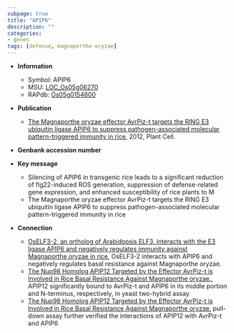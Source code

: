 ```yaml
---
subpage: true
title: "APIP6"
description: ""
categories:
- genes
tags: [defense, magnaporthe oryzae]
---
```


* **Information**  
    + Symbol: APIP6  
    + MSU: [LOC_Os05g06270](http://rice.plantbiology.msu.edu/cgi-bin/ORF_infopage.cgi?orf=LOC_Os05g06270)  
    + RAPdb: [Os05g0154600](http://rapdb.dna.affrc.go.jp/viewer/gbrowse_details/irgsp1?name=Os05g0154600)  

* **Publication**  
    + [The Magnaporthe oryzae effector AvrPiz-t targets the RING E3 ubiquitin ligase APIP6 to suppress pathogen-associated molecular pattern-triggered immunity in rice](http://www.ncbi.nlm.nih.gov/pubmed?term=The+Magnaporthe+oryzae+effector+AvrPiz-t+targets+the+RING+E3+ubiquitin+ligase+APIP6+to+suppress+pathogen-associated+molecular+pattern-triggered+immunity+in+rice%5BTitle%5D), 2012, Plant Cell.

* **Genbank accession number**  

* **Key message**  
    + Silencing of APIP6 in transgenic rice leads to a significant reduction of flg22-induced ROS generation, suppression of defense-related gene expression, and enhanced susceptibility of rice plants to M
    + The Magnaporthe oryzae effector AvrPiz-t targets the RING E3 ubiquitin ligase APIP6 to suppress pathogen-associated molecular pattern-triggered immunity in rice

* **Connection**  
    + [OsELF3-2, an ortholog of Arabidopsis ELF3, interacts with the E3 ligase APIP6 and negatively regulates immunity against Magnaporthe oryzae in rice](http://www.ncbi.nlm.nih.gov/pubmed?term=OsELF3-2,+an+ortholog+of+Arabidopsis+ELF3,+interacts+with+the+E3+ligase+APIP6+and+negatively+regulates+immunity+against+Magnaporthe+oryzae+in+rice%5BTitle%5D), OsELF3-2 interacts with APIP6 and negatively regulates basal resistance against Magnaporthe oryzae.
    + [The Nup98 Homolog APIP12 Targeted by the Effector AvrPiz-t is Involved in Rice Basal Resistance Against Magnaporthe oryzae.](http://www.ncbi.nlm.nih.gov/pubmed?term=The+Nup98+Homolog+APIP12+Targeted+by+the+Effector+AvrPiz-t+is+Involved+in+Rice+Basal+Resistance+Against+Magnaporthe+oryzae.%5BTitle%5D), APIP12 significantly bound to AvrPiz-t and APIP6 in its middle portion and N-terminus, respectively, in yeast two-hybrid assay
    + [The Nup98 Homolog APIP12 Targeted by the Effector AvrPiz-t is Involved in Rice Basal Resistance Against Magnaporthe oryzae.](GST) pull-down assay further verified the interactions of APIP12 with AvrPiz-t and APIP6



